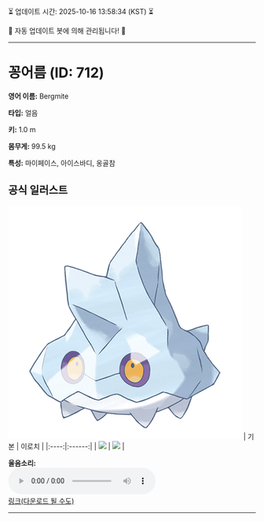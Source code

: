 
⏳ 업데이트 시간: 2025-10-16 13:58:34 (KST) ⏳

🤖 자동 업데이트 봇에 의해 관리됩니다! 🤖

---

# 꽁어름 (ID: 712)
**영어 이름:** Bergmite

**타입:** 얼음

**키:** 1.0 m

**몸무게:** 99.5 kg

**특성:** 마이페이스, 아이스바디, 옹골참

## 공식 일러스트
![](https://raw.githubusercontent.com/PokeAPI/sprites/master/sprites/pokemon/other/official-artwork/712.png)
| 기본 | 이로치 |
|:----:|:------:|
| <img src="http://play.pokemonshowdown.com/sprites/ani/bergmite.gif" width="200"> | <img src="http://play.pokemonshowdown.com/sprites/ani-shiny/bergmite.gif" width="200"> |

**울음소리:**<br><audio controls src="https://raw.githubusercontent.com/PokeAPI/cries/main/cries/pokemon/latest/712.ogg"></audio><br> [링크(다운로드 될 수도)](https://raw.githubusercontent.com/PokeAPI/cries/main/cries/pokemon/latest/712.ogg)


---
